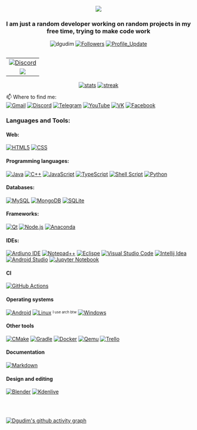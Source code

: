 <p align="center">
  <img src="https://readme-typing-svg.herokuapp.com?font=Orbitron&size=40&color=%2379A500&height=67&duration=3000&center=true&lines=%F0%9F%85%B6%F0%9F%86%81%F0%9F%85%B4%F0%9F%85%B4%F0%9F%86%83%F0%9F%85%B8%F0%9F%85%BD%F0%9F%85%B6%F0%9F%86%82">
</p>
<h3 align="center">I am just a random developer working on random projects in my free time, trying to make code work</h3>

<p align="center"> <img src="https://komarev.com/ghpvc/?username=dgudim" alt="dgudim" /> 
  <a href="https://github.com/dgudim?tab=followers"><img alt="Followers" src="https://img.shields.io/github/followers/dgudim?color=4C1&logo=github"></a>
  <a href="https://github.com/dgudim/dgudim" target="_blank"><img alt="Profile_Update" src="https://img.shields.io/github/last-commit/dgudim/dgudim?label=Profile%20update&style=fflat-square"></a>
</p>

<table align="right">
<tr><td><a href="https://discordapp.com/users/410761741484687371/"><img alt="Discord" src="https://lanyard.cnrad.dev/api/410761741484687371?bg=0D1117"></a></td></tr>
<tr><td align="center"><a href="#"><img src="https://github-readme-stats.vercel.app/api/top-langs/?username=dgudim&layout=compact&theme=gruvbox&count_private=true&include_all_commits=true&hide_border=true&bg_color=161B22"></a></td></tr>
</table>

<p align="center">
  <a href="#"><img alt="stats" src="https://github-readme-stats.vercel.app/api?username=dgudim&theme=gruvbox&count_private=true&include_all_commits=true&line_height=28"></a>
  <a href="#"><img alt="streak" src="https://github-readme-streak-stats.herokuapp.com?user=dgudim&theme=gruvbox&date_format=M%20j%5B%2C%20Y%5D&count_private=true&include_all_commits=true"></a>
</p>


  📫 Where to find me: 
<br />
  [![Gmail](https://img.shields.io/badge/Gmail-D14836?style=for-the-badge&logo=gmail&logoColor=white)](mailto:github.earthworm153@simplelogin.com)
  [![Discord](https://dcbadge.vercel.app/api/shield/410761741484687371?theme=discord-inverted)](https://discordapp.com/users/410761741484687371/)
  [![Telegram](https://img.shields.io/badge/Telegram-2CA5E0?style=for-the-badge&logo=telegram&logoColor=white)](https://t.me/kl0ud)
  [![YouTube](https://img.shields.io/badge/YouTube-%23FF0000.svg?style=for-the-badge&logo=YouTube&logoColor=white)](https://www.youtube.com/channel/UC5PtgS_iXYUBdU5HIfdX9Lg)
  [![VK](https://img.shields.io/badge/VK-0077FF.svg?style=for-the-badge&logo=VK&logoColor=white)](https://vk.com/gudimd2)
  [![Facebook](https://img.shields.io/badge/Facebook-%231877F2.svg?style=for-the-badge&logo=Facebook&logoColor=white)](https://www.facebook.com/profile.php?id=100078893199038)


### Languages and Tools:

#### Web:
[![HTML5](https://img.shields.io/badge/HTML5-E34F26?style=for-the-badge&logo=html5&logoColor=white)](#)
[![CSS](https://img.shields.io/badge/CSS3-1572B6?style=for-the-badge&logo=css3&logoColor=white)](#)

#### Programming languages:
[![Java](https://img.shields.io/badge/Java-ED8B00?style=for-the-badge&logo=java&logoColor=white)](#)
[![C++](https://img.shields.io/badge/c++-%2300599C.svg?style=for-the-badge&logo=c%2B%2B&logoColor=white)](#)
[![JavaScript](https://img.shields.io/badge/JavaScript-F7DF1E?style=for-the-badge&logo=javascript&logoColor=black)](#)
[![TypeScript](https://img.shields.io/badge/TypeScript-007ACC?style=for-the-badge&logo=typescript&logoColor=white)](#)
[![Shell Script](https://img.shields.io/badge/shell_script-%23121011.svg?style=for-the-badge&logo=gnu-bash&logoColor=white)](#)
[![Python](https://img.shields.io/badge/python-3670A0?style=for-the-badge&logo=python&logoColor=ffdd54)](#)

#### Databases:
[![MySQL](https://img.shields.io/badge/MySQL-F29111?style=for-the-badge&logo=mysql&logoColor=white)](#)
[![MongoDB](https://img.shields.io/badge/MongoDB-4EA94B?style=for-the-badge&logo=mongodb&logoColor=white)](#)
[![SQLite](https://img.shields.io/badge/SQLite-07405E?style=for-the-badge&logo=sqlite&logoColor=white)](#)

#### Frameworks:
[![Qt](https://img.shields.io/badge/Qt-%23217346.svg?style=for-the-badge&logo=Qt&logoColor=white)](#)
[![Node.js](https://img.shields.io/badge/Node.js-43853D?style=for-the-badge&logo=node.js&logoColor=white)](#)
[![Anaconda](https://img.shields.io/badge/Anaconda-%2344A833.svg?style=for-the-badge&logo=anaconda&logoColor=white)](#)

#### IDEs:
[![Ardiuno IDE](https://img.shields.io/badge/Arduino_IDE-00979D?style=for-the-badge&logo=arduino&logoColor=white)](#)
[![Notepad++](https://img.shields.io/badge/Notepad++-90E59A.svg?style=for-the-badge&logo=notepad%2B%2B&logoColor=black)](#)
[![Eclispe](https://img.shields.io/badge/Eclipse-2C2255?style=for-the-badge&logo=eclipse&logoColor=white)](#)
[![Visual Studio Code](https://img.shields.io/badge/Visual_Studio_Code-0078D4?style=for-the-badge&logo=visual%20studio%20code&logoColor=white)](#)
[![Intellij Idea](https://img.shields.io/badge/IntelliJ_IDEA-000000.svg?style=for-the-badge&logo=intellij-idea&logoColor=white)](#)
[![Android Studio](https://img.shields.io/badge/Android%20Studio-3DDC84.svg?style=for-the-badge&logo=android-studio&logoColor=white)](#)
[![Jupyter Notebook](https://img.shields.io/badge/jupyter-%23FA0F00.svg?style=for-the-badge&logo=jupyter&logoColor=white)](#)

#### CI
[![GitHub Actions](https://img.shields.io/badge/github%20actions-%232671E5.svg?style=for-the-badge&logo=githubactions&logoColor=white)](#)

#### Operating systems
[![Android](https://img.shields.io/badge/Android-3DDC84?style=for-the-badge&logo=android&logoColor=white)](#)
[![Linux](https://img.shields.io/badge/Linux-FCC624?style=for-the-badge&logo=linux&logoColor=black)](#)
<sup><sub>I use arch btw</sub></sup>
[![Windows](https://img.shields.io/badge/Windows-0078D6?style=for-the-badge&logo=windows&logoColor=white)](#)

#### Other tools
[![CMake](https://img.shields.io/badge/CMake-%23008FBA.svg?style=for-the-badge&logo=cmake&logoColor=white)](#)
[![Gradle](https://img.shields.io/badge/Gradle-02303A.svg?style=for-the-badge&logo=Gradle&logoColor=white)](#)
[![Docker](https://img.shields.io/badge/docker-%230db7ed.svg?style=for-the-badge&logo=docker&logoColor=white)](#)
[![Qemu](https://img.shields.io/badge/QEMU-FF6600.svg?style=for-the-badge&logo=QEMU&logoColor=white)](#)
[![Trello](https://img.shields.io/badge/Trello-%23026AA7.svg?style=for-the-badge&logo=Trello&logoColor=white)](#)

#### Documentation
[![Markdown](https://img.shields.io/badge/markdown-%23000000.svg?style=for-the-badge&logo=markdown&logoColor=white)](#)

#### Design and editing
[![Blender](https://img.shields.io/badge/blender-%23F5792A.svg?style=for-the-badge&logo=blender&logoColor=white)](#)
[![Kdenlive](https://img.shields.io/badge/Kdenlive-527EB2.svg?style=for-the-badge&logo=Kdenlive&logoColor=white)](#)

<br />
<br />

[![Dgudim's github activity graph](https://activity-graph.herokuapp.com/graph?username=dgudim&theme=gruvbox&bg_color=282828)](#)

